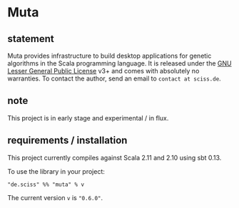 # Muta

## statement

Muta provides infrastructure to build desktop applications for genetic algorithms in the Scala programming language. It is released under the [GNU Lesser General Public License](https://raw.github.com/Sciss/Muta/master/LICENSE) v3+ and comes with absolutely no warranties. To contact the author, send an email to `contact at sciss.de`.

## note

This project is in early stage and experimental / in flux.

## requirements / installation

This project currently compiles against Scala 2.11 and 2.10 using sbt 0.13.

To use the library in your project:

    "de.sciss" %% "muta" % v

The current version `v` is `"0.6.0"`.

